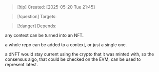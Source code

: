 
>[!tip] Created: [2025-05-20 Tue 21:45]

>[!question] Targets: 

>[!danger] Depends: 

any context can be turned into an NFT.

a whole repo can be added to a context, or just a single one.

a dNFT would stay current using the crypto that it was minted with, so the consensus algo, that could be checked on the EVM, can be used to represent latest.